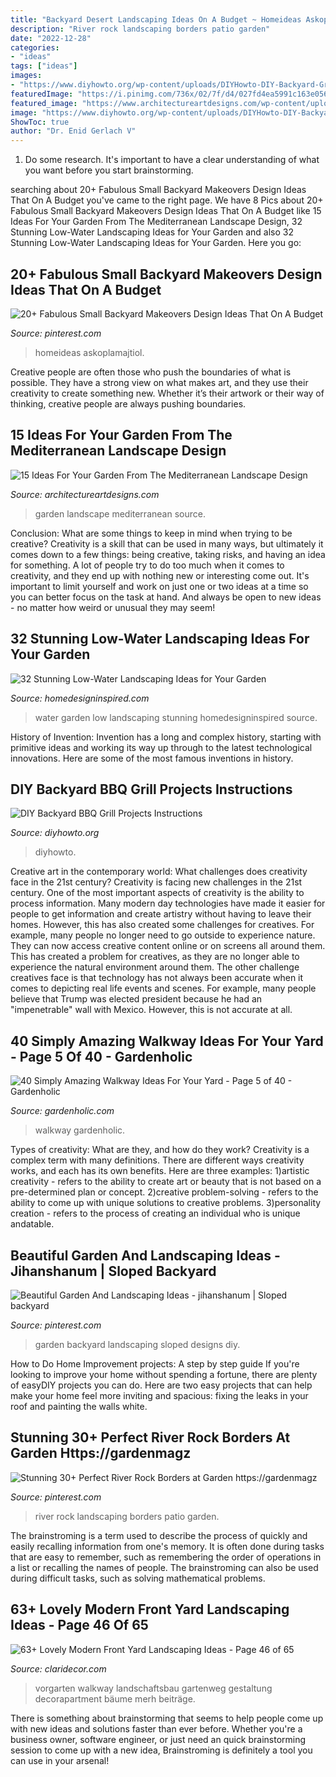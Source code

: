 ```yaml
---
title: "Backyard Desert Landscaping Ideas On A Budget ~ Homeideas Askoplamajtiol"
description: "River rock landscaping borders patio garden"
date: "2022-12-28"
categories:
- "ideas"
tags: ["ideas"]
images:
- "https://www.diyhowto.org/wp-content/uploads/DIYHowto-DIY-Backyard-Grill-Projects-05-521x1024.jpg"
featuredImage: "https://i.pinimg.com/736x/02/7f/d4/027fd4ea5991c163e0566d20606750d4.jpg"
featured_image: "https://www.architectureartdesigns.com/wp-content/uploads/2014/10/15-Ideas-For-Your-Garden-From-The-Mediterranean-Landscape-Design-13-630x840.jpg"
image: "https://www.diyhowto.org/wp-content/uploads/DIYHowto-DIY-Backyard-Grill-Projects-05-521x1024.jpg"
ShowToc: true
author: "Dr. Enid Gerlach V"
---
```



1. Do some research. It's important to have a clear understanding of what you want before you start brainstorming.

	

		
searching about 20+ Fabulous Small Backyard Makeovers Design Ideas That On A Budget you've came to the right page. We have 8 Pics about 20+ Fabulous Small Backyard Makeovers Design Ideas That On A Budget like 15 Ideas For Your Garden From The Mediterranean Landscape Design, 32 Stunning Low-Water Landscaping Ideas for Your Garden and also 32 Stunning Low-Water Landscaping Ideas for Your Garden. Here you go:
		
    
## 20+ Fabulous Small Backyard Makeovers Design Ideas That On A Budget

<img loading=lazy src="https://i.pinimg.com/736x/02/7f/d4/027fd4ea5991c163e0566d20606750d4.jpg" onerror="this.onerror=null;this.src='https://tse4.mm.bing.net/th?id=OIP.ztHhOEu5ozpimTjmMyhJzgHaLH&amp;pid=15.1';" alt="20+ Fabulous Small Backyard Makeovers Design Ideas That On A Budget">

_Source: pinterest.com_

>homeideas askoplamajtiol. 

	

Creative people are often those who push the boundaries of what is possible. They have a strong view on what makes art, and they use their creativity to create something new. Whether it’s their artwork or their way of thinking, creative people are always pushing boundaries.

    
## 15 Ideas For Your Garden From The Mediterranean Landscape Design

<img loading=lazy src="https://www.architectureartdesigns.com/wp-content/uploads/2014/10/15-Ideas-For-Your-Garden-From-The-Mediterranean-Landscape-Design-13-630x840.jpg" onerror="this.onerror=null;this.src='https://tse4.mm.bing.net/th?id=OIP.QpqXQ1DgWNKB0DTL6dB9LQHaJ4&amp;pid=15.1';" alt="15 Ideas For Your Garden From The Mediterranean Landscape Design">

_Source: architectureartdesigns.com_

>garden landscape mediterranean source. 

	

Conclusion: What are some things to keep in mind when trying to be creative?
Creativity is a skill that can be used in many ways, but ultimately it comes down to a few things: being creative, taking risks, and having an idea for something. A lot of people try to do too much when it comes to creativity, and they end up with nothing new or interesting come out. It's important to limit yourself and work on just one or two ideas at a time so you can better focus on the task at hand. And always be open to new ideas - no matter how weird or unusual they may seem!

    
## 32 Stunning Low-Water Landscaping Ideas For Your Garden

<img loading=lazy src="http://www.homedesigninspired.com/wp-content/uploads/2016/05/HDI_Water_Free_Garden_011.jpg" onerror="this.onerror=null;this.src='https://tse1.mm.bing.net/th?id=OIP.rUJz0qHAjF7DE8DlP03NXwHaKi&amp;pid=15.1';" alt="32 Stunning Low-Water Landscaping Ideas for Your Garden">

_Source: homedesigninspired.com_

>water garden low landscaping stunning homedesigninspired source. 

	

History of Invention:
Invention has a long and complex history, starting with primitive ideas and working its way up through to the latest technological innovations. Here are some of the most famous inventions in history.

    
## DIY Backyard BBQ Grill Projects Instructions

<img loading=lazy src="https://www.diyhowto.org/wp-content/uploads/DIYHowto-DIY-Backyard-Grill-Projects-05-521x1024.jpg" onerror="this.onerror=null;this.src='https://tse2.mm.bing.net/th?id=OIP.6ph-1l1FxWvDymRSi8NATgHaOj&amp;pid=15.1';" alt="DIY Backyard BBQ Grill Projects Instructions">

_Source: diyhowto.org_

>diyhowto. 

	

Creative art in the contemporary world: What challenges does creativity face in the 21st century?
Creativity is facing new challenges in the 21st century. One of the most important aspects of creativity is the ability to process information. Many modern day technologies have made it easier for people to get information and create artistry without having to leave their homes. However, this has also created some challenges for creatives. For example, many people no longer need to go outside to experience nature. They can now access creative content online or on screens all around them. This has created a problem for creatives, as they are no longer able to experience the natural environment around them. The other challenge creatives face is that technology has not always been accurate when it comes to depicting real life events and scenes. For example, many people believe that Trump was elected president because he had an "impenetrable" wall with Mexico. However, this is not accurate at all.

    
## 40 Simply Amazing Walkway Ideas For Your Yard - Page 5 Of 40 - Gardenholic

<img loading=lazy src="https://gardenholic.com/wp-content/uploads/2019/04/Walkway-5.jpg" onerror="this.onerror=null;this.src='https://tse2.mm.bing.net/th?id=OIP.kx_uJJcpkRVCqVOivBTw4wHaNK&amp;pid=15.1';" alt="40 Simply Amazing Walkway Ideas For Your Yard - Page 5 of 40 - Gardenholic">

_Source: gardenholic.com_

>walkway gardenholic. 

	

Types of creativity: What are they, and how do they work?
Creativity is a complex term with many definitions. There are different ways creativity works, and each has its own benefits. Here are three examples:
1)artistic creativity - refers to the ability to create art or beauty that is not based on a pre-determined plan or concept.
2)creative problem-solving - refers to the ability to come up with unique solutions to creative problems.
3)personality creation - refers to the process of creating an individual who is unique andatable.

    
## Beautiful Garden And Landscaping Ideas - Jihanshanum | Sloped Backyard

<img loading=lazy src="https://i.pinimg.com/736x/35/02/af/3502affb88b0547c9d276887686da046.jpg" onerror="this.onerror=null;this.src='https://tse1.mm.bing.net/th?id=OIP.ThEPCrugQUAJgIJZrtCoEgHaLH&amp;pid=15.1';" alt="Beautiful Garden And Landscaping Ideas - jihanshanum | Sloped backyard">

_Source: pinterest.com_

>garden backyard landscaping sloped designs diy. 

	

How to Do Home Improvement projects: A step by step guide
If you're looking to improve your home without spending a fortune, there are plenty of easyDIY projects you can do. Here are two easy projects that can help make your home feel more inviting and spacious: fixing the leaks in your roof and painting the walls white.

    
## Stunning 30+ Perfect River Rock Borders At Garden Https://gardenmagz

<img loading=lazy src="https://i.pinimg.com/736x/e2/b6/84/e2b6846dc85eb5f9ca47e401a28a301c.jpg" onerror="this.onerror=null;this.src='https://tse2.mm.bing.net/th?id=OIP.QF0B4JtTn_FKUX9bMDnwfwHaJ3&amp;pid=15.1';" alt="Stunning 30+ Perfect River Rock Borders at Garden https://gardenmagz">

_Source: pinterest.com_

>river rock landscaping borders patio garden. 

	

The brainstroming is a term used to describe the process of quickly and easily recalling information from one's memory. It is often done during tasks that are easy to remember, such as remembering the order of operations in a list or recalling the names of people. The brainstroming can also be used during difficult tasks, such as solving mathematical problems.

    
## 63+ Lovely Modern Front Yard Landscaping Ideas - Page 46 Of 65

<img loading=lazy src="https://claridecor.com/wp-content/uploads/2018/12/63-Lovely-Modern-Front-Yard-Landscaping-Ideas-60.jpg" onerror="this.onerror=null;this.src='https://tse3.mm.bing.net/th?id=OIP.2K9FiG9wPhgTTuJ9EaYCPAHaLH&amp;pid=15.1';" alt="63+ Lovely Modern Front Yard Landscaping Ideas - Page 46 of 65">

_Source: claridecor.com_

>vorgarten walkway landschaftsbau gartenweg gestaltung decorapartment bäume merh beiträge. 

	

There is something about brainstorming that seems to help people come up with new ideas and solutions faster than ever before. Whether you're a business owner, software engineer, or just need an quick brainstorming session to come up with a new idea, Brainstroming is definitely a tool you can use in your arsenal!

